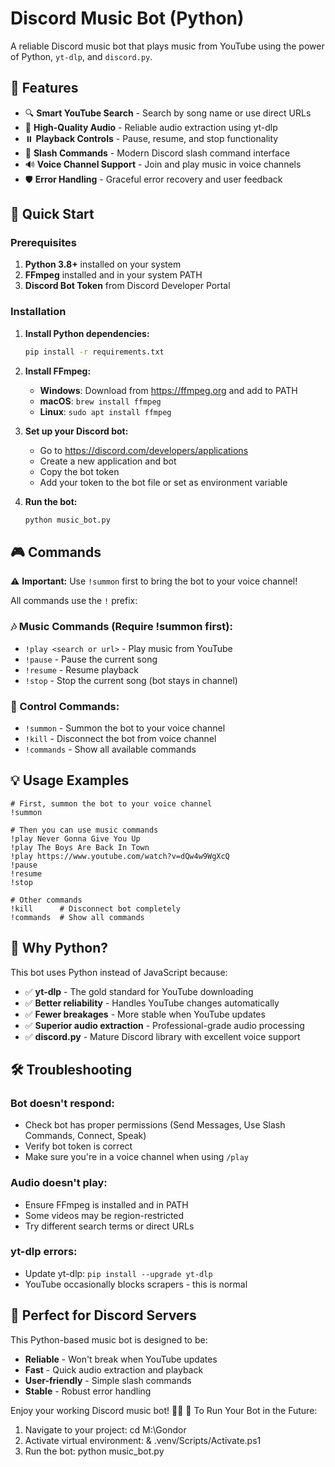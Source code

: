 # Discord Music Bot (Python)

A reliable Discord music bot that plays music from YouTube using the power of Python, `yt-dlp`, and `discord.py`.

## 🎵 Features

- 🔍 **Smart YouTube Search** - Search by song name or use direct URLs
- 🎵 **High-Quality Audio** - Reliable audio extraction using yt-dlp
- ⏸️ **Playback Controls** - Pause, resume, and stop functionality
- 🤖 **Slash Commands** - Modern Discord slash command interface
- 🔊 **Voice Channel Support** - Join and play music in voice channels
- 🛡️ **Error Handling** - Graceful error recovery and user feedback

## 🚀 Quick Start

### Prerequisites

1. **Python 3.8+** installed on your system
2. **FFmpeg** installed and in your system PATH
3. **Discord Bot Token** from Discord Developer Portal

### Installation

1. **Install Python dependencies:**
   ```bash
   pip install -r requirements.txt
   ```

2. **Install FFmpeg:**
   - **Windows**: Download from https://ffmpeg.org and add to PATH
   - **macOS**: `brew install ffmpeg`
   - **Linux**: `sudo apt install ffmpeg`

3. **Set up your Discord bot:**
   - Go to https://discord.com/developers/applications
   - Create a new application and bot
   - Copy the bot token
   - Add your token to the bot file or set as environment variable

4. **Run the bot:**
   ```bash
   python music_bot.py
   ```

## 🎮 Commands

⚠️ **Important:** Use `!summon` first to bring the bot to your voice channel!

All commands use the `!` prefix:

### 🎶 Music Commands (Require !summon first):
- `!play <search or url>` - Play music from YouTube
- `!pause` - Pause the current song
- `!resume` - Resume playback
- `!stop` - Stop the current song (bot stays in channel)

### 🔧 Control Commands:
- `!summon` - Summon the bot to your voice channel
- `!kill` - Disconnect the bot from voice channel
- `!commands` - Show all available commands

## 💡 Usage Examples

```
# First, summon the bot to your voice channel
!summon

# Then you can use music commands
!play Never Gonna Give You Up
!play The Boys Are Back In Town
!play https://www.youtube.com/watch?v=dQw4w9WgXcQ
!pause
!resume
!stop

# Other commands
!kill      # Disconnect bot completely
!commands  # Show all commands
```

## 🔧 Why Python?

This bot uses Python instead of JavaScript because:

- ✅ **yt-dlp** - The gold standard for YouTube downloading
- ✅ **Better reliability** - Handles YouTube changes automatically
- ✅ **Fewer breakages** - More stable when YouTube updates
- ✅ **Superior audio extraction** - Professional-grade audio processing
- ✅ **discord.py** - Mature Discord library with excellent voice support

## 🛠️ Troubleshooting

### Bot doesn't respond:
- Check bot has proper permissions (Send Messages, Use Slash Commands, Connect, Speak)
- Verify bot token is correct
- Make sure you're in a voice channel when using `/play`

### Audio doesn't play:
- Ensure FFmpeg is installed and in PATH
- Some videos may be region-restricted
- Try different search terms or direct URLs

### yt-dlp errors:
- Update yt-dlp: `pip install --upgrade yt-dlp`
- YouTube occasionally blocks scrapers - this is normal

## 🎵 Perfect for Discord Servers

This Python-based music bot is designed to be:
- **Reliable** - Won't break when YouTube updates
- **Fast** - Quick audio extraction and playback
- **User-friendly** - Simple slash commands
- **Stable** - Robust error handling

Enjoy your working Discord music bot! 🎤🤖
🚀 To Run Your Bot in the Future:
1. Navigate to your project: cd M:\Gondor
2. Activate virtual environment: & .venv/Scripts/Activate.ps1
3. Run the bot: python music_bot.py
